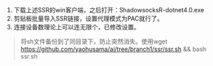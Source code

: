 1. 下载上述SSR的win客户端，之后打开：ShadowsocksR-dotnet4.0.exe
2. 剪贴板批量导入SSR链接，设置代理模式为PAC就行了。
3. 连接设备数理论上可以连无限个，已修改设置。
> 将sh文件备份到了同目录下，防止突然消失。使用wget https://github.com/yaohusama/ai/tree/branch1/ssr/ssr.sh && bash ssr.sh